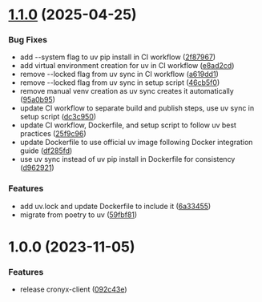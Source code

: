 # [1.1.0](https://github.com/yujiosaka/CronyxClient.py/compare/v1.0.0...v1.1.0) (2025-04-25)


### Bug Fixes

* add --system flag to uv pip install in CI workflow ([2f87967](https://github.com/yujiosaka/CronyxClient.py/commit/2f879676105ebb7405cb62962a611c8b64059050))
* add virtual environment creation for uv in CI workflow ([e8ad2cd](https://github.com/yujiosaka/CronyxClient.py/commit/e8ad2cde795383dc4be2b4c715a02314a23699eb))
* remove --locked flag from uv sync in CI workflow ([a619dd1](https://github.com/yujiosaka/CronyxClient.py/commit/a619dd182582f40e2612ae6e0b8a53515be31f1f))
* remove --locked flag from uv sync in setup script ([46cb5f0](https://github.com/yujiosaka/CronyxClient.py/commit/46cb5f06b4631c6aba9a60e3434efcffd5f34084))
* remove manual venv creation as uv sync creates it automatically ([95a0b95](https://github.com/yujiosaka/CronyxClient.py/commit/95a0b95dc25b04fbb64a8e80eea891fcccd3a8fc))
* update CI workflow to separate build and publish steps, use uv sync in setup script ([dc3c950](https://github.com/yujiosaka/CronyxClient.py/commit/dc3c9501d43e293b59cf19901a37ffe7ae5c522b))
* update CI workflow, Dockerfile, and setup script to follow uv best practices ([25f9c96](https://github.com/yujiosaka/CronyxClient.py/commit/25f9c96e7b181931eeb41c58a7318926b9f57456))
* update Dockerfile to use official uv image following Docker integration guide ([df285fd](https://github.com/yujiosaka/CronyxClient.py/commit/df285fd69393bce71f48c64e9b2076d76146f9ef))
* use uv sync instead of uv pip install in Dockerfile for consistency ([d962921](https://github.com/yujiosaka/CronyxClient.py/commit/d962921472b6adea8847a389c084dfc03af16182))


### Features

* add uv.lock and update Dockerfile to include it ([6a33455](https://github.com/yujiosaka/CronyxClient.py/commit/6a33455fa5a5928b4dc5825fa9ae3ec5768b6c96))
* migrate from poetry to uv ([59fbf81](https://github.com/yujiosaka/CronyxClient.py/commit/59fbf810fcc5d9be0b47a6494e7ede5ef5c84564))

# 1.0.0 (2023-11-05)


### Features

* release cronyx-client ([092c43e](https://github.com/yujiosaka/CronyxClient.py/commit/092c43e2ab862409862b3c3cd11756b3a1351da0))
